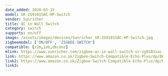 ```yaml
---
date_added: 2020-03-15
model: SR-ZG9101SAC-HP-Switch
vendor: Sunricher
title: AC in Wall Switch
category: switch
supports: on/off
image: /assets/images/devices/Sunricher_SR-ZG9101SAC-HP-Switch.jpg
zigbeemodel: ['ON/OFF', 'ZIGBEE-SWITCH']
compatible: [z2m,iob,deconz]
mlink: https://www.sunricher.com/zigbee-ac-in-wall-switch-sr-zg9101sac-hp-switch.html
link: https://www.amazon.co.uk/Zigbee-Switch-Compatible-Echo-Plus/dp/B07XJRBJXT/
link2: https://www.amazon.co.uk/Zigbee-Switch-Compatible-Echo-Plus/dp/B07XJRBJXT
link3: 
---
```

